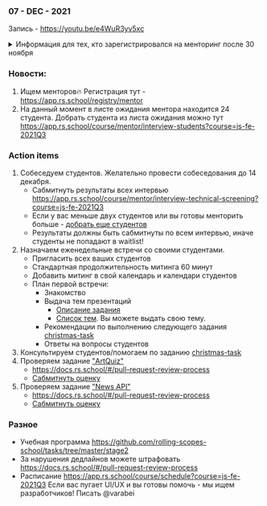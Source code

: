 ### 07 - DEC - 2021
Запись - https://youtu.be/e4WuR3yv5xc

<details>
  <summary>Информация для тех, кто зарегистрировался на менторинг после 30 ноября</summary>

- [вводная информацию по набору 2021Q3](https://github.com/rolling-scopes-school/mentoring/blob/master/JS-FE-2021Q3/welcome.md)
- https://docs.rs.school/#/mentoring
</details>

### Новости:
1) Ищем менторов🔥 Регистрация тут - https://app.rs.school/registry/mentor
2) На данный момент в листе ожидания ментора находится 24 студента. Добрать студента из листа ожидания можно тут https://app.rs.school/course/mentor/interview-students?course=js-fe-2021Q3

### Action items
1) Собеседуем студентов. Желательно провести собеседования до 14 декабря.
    - Сабмитнуть результаты всех интервью https://app.rs.school/course/mentor/interview-technical-screening?course=js-fe-2021Q3
    - Если у вас меньше двух студентов или вы готовы менторить больше - [добрать еще студентов](https://app.rs.school/course/mentor/interview-students?course=js-fe-2021Q3)
    - Результаты должны быть сабмитнуты по всем интервью, иначе студенты не попадают в waitlist! 
2) Назначаем еженедельные встречи со своими студентами.
    - Пригласить всех ваших студентов
    - Стандартная продолжительность митинга 60 минут
    - Добавить митинг в свой календарь и календари студентов
    - План первой встречи: 
        - Знакомство
        - Выдача тем презентаций
            - [Описание задания](https://github.com/rolling-scopes-school/tasks/blob/master/tasks/presentation.md)
            - [Список тем](https://github.com/rolling-scopes-school/tasks/blob/master/tasks/presentation-topics.md). Вы можете выдать свою тему.
        - Рекомендации по выполнению следующего задания [christmas-task](https://github.com/rolling-scopes-school/tasks/blob/master/tasks/christmas-task/christmas-task.md)
        - Ответы на вопросы студентов 
3) Консультируем студентов/помогаем по заданию [christmas-task](https://github.com/rolling-scopes-school/tasks/blob/master/tasks/christmas-task/christmas-task.md)
4) Проверяем задание ["ArtQuiz"](https://github.com/rolling-scopes-school/tasks/blob/master/tasks/art-quiz/art-quiz.md#%D0%BF%D1%80%D0%BE%D0%B2%D0%B5%D1%80%D0%BA%D0%B0-%D0%B7%D0%B0%D0%B4%D0%B0%D0%BD%D0%B8%D1%8F-%D0%BC%D0%B5%D0%BD%D1%82%D0%BE%D1%80%D0%BE%D0%BC)
    - https://docs.rs.school/#/pull-request-review-process
    - [Сабмитнуть оценку](https://app.rs.school/course/mentor/submit-review?course=js-fe-2021Q3)
5) Проверяем задание ["News API"](https://github.com/rolling-scopes-school/tasks/blob/master/tasks/migration-newip-to-ts.md)
    - https://docs.rs.school/#/pull-request-review-process
    - [Сабмитнуть оценку](https://app.rs.school/course/mentor/submit-review?course=js-fe-2021Q3)

### Разное
- Учебная программа https://github.com/rolling-scopes-school/tasks/tree/master/stage2
- За нарушения дедлайнов можете штрафовать https://docs.rs.school/#/pull-request-review-process
- Расписание https://app.rs.school/course/schedule?course=js-fe-2021Q3 Если вас пугает UI/UX и вы готовы помочь - мы ищем разработчиков! Писать @varabei






